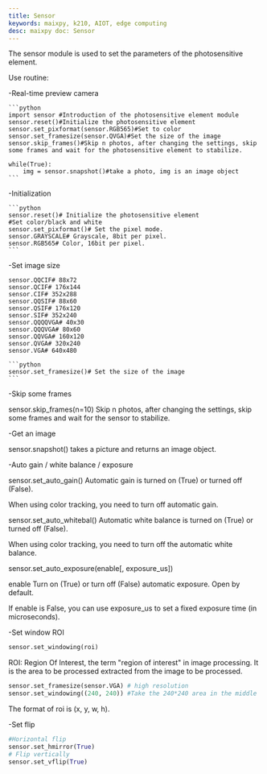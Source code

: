 ```yaml
---
title: Sensor
keywords: maixpy, k210, AIOT, edge computing
desc: maixpy ​​doc: Sensor
---
```



The sensor module is used to set the parameters of the photosensitive element.

Use routine:

-Real-time preview camera

    ```python
    import sensor #Introduction of the photosensitive element module
    sensor.reset()#Initialize the photosensitive element
    sensor.set_pixformat(sensor.RGB565)#Set to color
    sensor.set_framesize(sensor.QVGA)#Set the size of the image
    sensor.skip_frames()#Skip n photos, after changing the settings, skip some frames and wait for the photosensitive element to stabilize.

    while(True):
        img = sensor.snapshot()#take a photo, img is an image object
    ```

-Initialization

    ```python
    sensor.reset()# Initialize the photosensitive element
    #Set color/black and white
    sensor.set_pixformat()# Set the pixel mode.
    sensor.GRAYSCALE# Grayscale, 8bit per pixel.
    sensor.RGB565# Color, 16bit per pixel.
    ```

-Set image size


    sensor.QQCIF# 88x72
    sensor.QCIF# 176x144
    sensor.CIF# 352x288
    sensor.QQSIF# 88x60
    sensor.QSIF# 176x120
    sensor.SIF# 352x240
    sensor.QQQQVGA# 40x30
    sensor.QQQVGA# 80x60
    sensor.QQVGA# 160x120
    sensor.QVGA# 320x240
    sensor.VGA# 640x480

    ```python
    sensor.set_framesize()# Set the size of the image
    ```

-Skip some frames

sensor.skip_frames(n=10) Skip n photos, after changing the settings, skip some frames and wait for the sensor to stabilize.

-Get an image

sensor.snapshot() takes a picture and returns an image object.

-Auto gain / white balance / exposure

sensor.set_auto_gain() Automatic gain is turned on (True) or turned off (False).

When using color tracking, you need to turn off automatic gain.

sensor.set_auto_whitebal() Automatic white balance is turned on (True) or turned off (False).

When using color tracking, you need to turn off the automatic white balance.

sensor.set_auto_exposure(enable[\, exposure_us])

enable Turn on (True) or turn off (False) automatic exposure. Open by default.

If enable is False, you can use exposure_us to set a fixed exposure time (in microseconds).

-Set window ROI

```python
sensor.set_windowing(roi)
```

ROI: Region Of Interest, the term "region of interest" in image processing. It is the area to be processed extracted from the image to be processed.

```python
sensor.set_framesize(sensor.VGA) # high resolution
sensor.set_windowing((240, 240)) #Take the 240*240 area in the middle
```

The format of roi is (x, y, w, h).


-Set flip

```python
#Horizontal flip
sensor.set_hmirror(True)
# Flip vertically
sensor.set_vflip(True)
```
